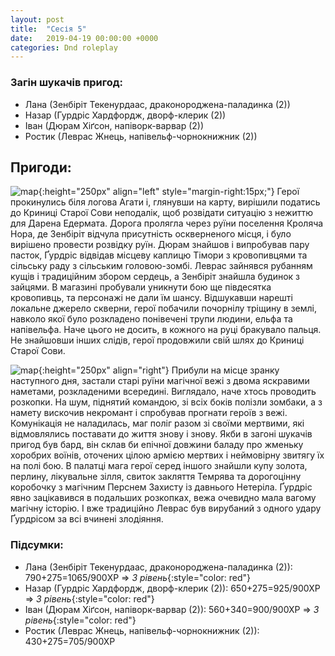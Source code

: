 ```yaml
---
layout: post
title:  "Сесія 5"
date:   2019-04-19 00:00:00 +0000
categories: Dnd roleplay
---
```

### Загін шукачів пригод:
* Лана (Зенбіріт Текенурдаас, драконороджена-паладинка (2))
* Назар (Гурдріс Хардфордж, дворф-клерик (2))
* Іван (Дюрам Хіґсон, напіворк-варвар (2))
* Ростик (Леврас Жнець, напівельф-чорнокнижник (2))

## Пригоди:
![map](./../../../../../assets/images/s5_1.png){:height="250px" align="left" style="margin-right:15px;"}
Герої прокинулись біля логова Агати і, глянувши на карту, вирішили податись до Криниці Старої Сови неподалік, щоб розвідати ситуацію з нежиттю для Дарена Едермата. Дорога пролягла через руїни поселення Кроляча Нора, де Зенбіріт відчула присутність оскверненого місця, і було вирішено провести розвідку руїн. Дюрам знайшов і випробував пару пасток, Ґурдріс відвідав місцеву каплицю Тімори з кровопивцями та сільську раду з сільським головою-зомбі. Леврас зайнявся рубанням кущів і традиційним збором сердець, а Зенбіріт знайшла будинок з зайцями. В магазині пробували уникнути бою ще півдесятка кровопивць, та персонажі не дали їм шансу. Відшукавши нарешті локальне джерело скверни, герої побачили почорнілу тріщину в землі, навколо якої було розкладено понівечені трупи людини, ельфа та напівельфа. Наче цього не досить, в кожного на руці бракувало пальця. Не знайшовши інших слідів, герої продовжили свій шлях до Криниці Старої Сови.

![map](./../../../../../assets/images/s5_2.png){:height="250px" align="right"}
Прибули на місце зранку наступного дня, застали старі руїни магічної вежі з двома яскравими наметами, розкладеними всередині. Виглядало, наче хтось проводить розкопки. На шум, піднятий командою, зі всіх боків полізли зомбаки, а з намету вискочив некромант і спробував прогнати героїв з вежі. Комунікація не наладилась, маг поліг разом зі своїми мертвими, які відмовлялись поставати до життя знову і знову. Якби в загоні шукачів пригод був бард, він склав би епічної довжини баладу про жменьку хоробрих воїнів, оточених цілою армією мертвих і неймовірну звитягу їх на полі бою. В палатці мага герої серед іншого знайшли купу золота, перлину, лікувальне зілля, свиток закляття Темрява та дорогоцінну коробочку з магічним Перснем Захисту із давнього Нетеріла. Ґурдріс явно зацікавився в подальших розкопках, вежа очевидно мала вагому магічну історію. І вже традиційно Леврас був вирубаний з одного удару Ґурдрісом за всі вчинені злодіяння.

### Підсумки: 
* Лана (Зенбіріт Текенурдаас, драконороджена-паладинка (2)): 790+275=1065/900XP => *3 рівень*{:style="color: red"}
* Назар (Гурдріс Хардфордж, дворф-клерик (2)): 650+275=925/900ХР => *3 рівень*{:style="color: red"}
* Іван (Дюрам Хіґсон, напіворк-варвар (2)): 560+340=900/900ХР => *3 рівень*{:style="color: red"}
* Ростик (Леврас Жнець, напівельф-чорнокнижник (2)): 430+275=705/900ХР
